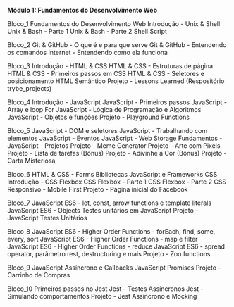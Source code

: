 **Módulo 1: Fundamentos do Desenvolvimento Web**

Bloco_1
Fundamentos do Desenvolvimento Web
Introdução - Unix & Shell
Unix & Bash - Parte 1
Unix & Bash - Parte 2
Shell Script

Bloco_2
Git & GitHub - O que é e para que serve
Git & GitHub - Entendendo os comandos
Internet - Entendendo como ela funciona

Bloco_3
Introdução - HTML & CSS
HTML & CSS - Estruturas de página
HTML & CSS - Primeiros passos em CSS
HTML & CSS - Seletores e posicionamento
HTML Semântico
Projeto - Lessons Learned (Respositório trybe_projects)

Bloco_4
Introdução - JavaScript
JavaScript - Primeiros passos
JavaScript - Array e loop For
JavaScript - Lógica de Programação e Algoritmos
JavaScript - Objetos e funções
Projeto - Playground Functions

Bloco_5
JavaScript - DOM e seletores
JavaScript - Trabalhando com elementos
JavaScript - Eventos
JavaScript - Web Storage
Fundamentos - JavaScript - Projetos
Projeto - Meme Generator
Projeto - Arte com Pixels
Projeto - Lista de tarefas
(Bônus) Projeto - Adivinhe a Cor
(Bônus) Projeto - Carta Misteriosa

Bloco_6
HTML & CSS - Forms
Bibliotecas JavaScript e Frameworks CSS
Introdução - CSS Flexbox
CSS Flexbox - Parte 1
CSS Flexbox - Parte 2
CSS Responsivo - Mobile First
Projeto - Página inicial do Facebook

Bloco_7
JavaScript ES6 - let, const, arrow functions e template literals
JavaScript ES6 - Objects
Testes unitários em JavaScript
Projeto - JavaScript Testes Unitários

Bloco_8
JavaScript ES6 - Higher Order Functions - forEach, find, some, every, sort
JavaScript ES6 - Higher Order Functions - map e filter
JavaScript ES6 - Higher Order Functions - reduce
JavaScript ES6 - spread operator, parâmetro rest, destructuring e mais
Projeto - Zoo functions

Bloco_9
JavaScript Assíncrono e Callbacks
JavaScript Promises
Projeto - Carrinho de Compras

Bloco_10
Primeiros passos no Jest
Jest - Testes Assíncronos
Jest - Simulando comportamentos
Projeto - Jest Assíncrono e Mocking
